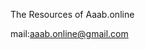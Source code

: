 The Resources of Aaab.online

mail:aaab.online@gmail.com

<script src="https://resources.aaab.online/logo-footer/js/logo-footer-brown.js"></script>

